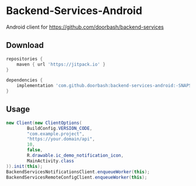# Backend-Services-Android

Android client for https://github.com/doorbash/backend-services

## Download

```groovy
repositories {
    maven { url 'https://jitpack.io' }
}

dependencies {
    implementation 'com.github.doorbash:backend-services-android:-SNAPSHOT'
}
```

## Usage
```java
new Client(new ClientOptions(
        BuildConfig.VERSION_CODE,
        "com.example.project",
        "https://your.domain/api",
        10,
        false,
        R.drawable.ic_demo_notification_icon,
        MainActivity.class
)).init(this);
BackendServicesNotificationsClient.enqueueWorker(this);
BackendServicesRemoteConfigClient.enqueueWorker(this);
```